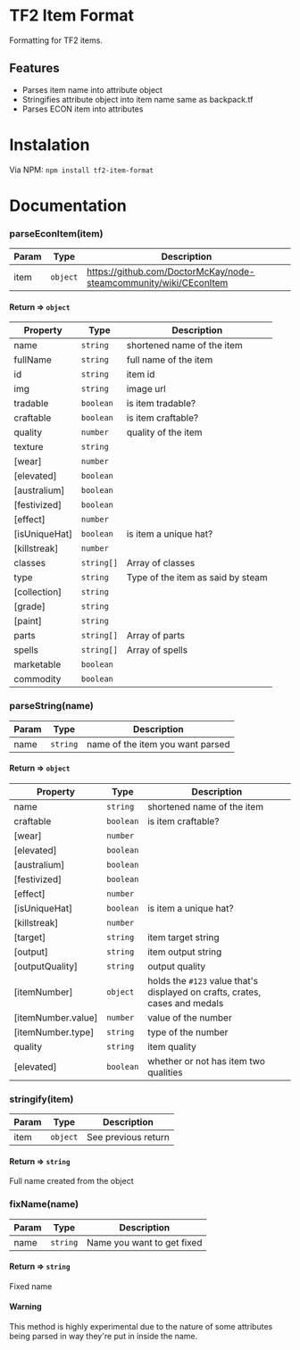 # TF2 Item Format
Formatting for TF2  items.

## Features
- Parses item name into attribute object
- Stringifies attribute object into item name same as backpack.tf
- Parses ECON item into attributes

# Instalation
Via NPM: `npm install tf2-item-format`

# Documentation
### parseEconItem(item)
Param | Type | Description
----- | ---- | -----------
item | `object` | https://github.com/DoctorMcKay/node-steamcommunity/wiki/CEconItem

#### Return => `object`
Property | Type | Description
-------- | ---- | -----------
name | `string` | shortened name of the item
fullName | `string` | full name of the item
id | `string` | item id
img | `string` | image url
tradable | `boolean` | is item tradable?
craftable | `boolean` | is item craftable?
quality | `number` | quality of the item
texture | `string` |
[wear] | `number` |
[elevated] | `boolean` |
[australium] | `boolean` |
[festivized] | `boolean` |
[effect] | `number` |
[isUniqueHat] | `boolean` | is item a unique hat?
[killstreak] | `number` |
classes | `string[]` | Array of classes
type | `string` | Type of the item as said by steam
[collection] | `string` |
[grade] | `string` |
[paint] | `string` |
parts | `string[]` | Array of parts
spells | `string[]` | Array of spells
marketable | `boolean` |
commodity | `boolean` |

### parseString(name)
Param | Type | Description
----- | ---- | -----------
name | `string` | name of the item you want parsed

#### Return => `object`
Property | Type | Description
-------- | ---- | -----------
name | `string` | shortened name of the item
craftable | `boolean` | is item craftable?
[wear] | `number` |
[elevated] | `boolean` |
[australium] | `boolean` |
[festivized] | `boolean` |
[effect] | `number` |
[isUniqueHat] | `boolean` | is item a unique hat?
[killstreak] | `number` |
[target] | `string` | item target string
[output] | `string` | item output string
[outputQuality] | `string` | output quality
[itemNumber] | `object` | holds the `#123` value that's displayed on crafts, crates, cases and medals
[itemNumber.value] | `number` | value of the number
[itemNumber.type] | `string` | type of the number
quality | `string` | item quality
[elevated] | `boolean` | whether or not has item two qualities

### stringify(item)
Param | Type | Description
----- | ---- | -----------
item | `object` | See previous return

#### Return => `string`
Full name created from the object

### fixName(name)
Param | Type | Description
----- | ---- | -----------
name | `string` | Name you want to get fixed

#### Return => `string`
Fixed name

#### Warning
This method is highly experimental due to the
nature of some attributes being parsed in way
they're put in inside the name.
